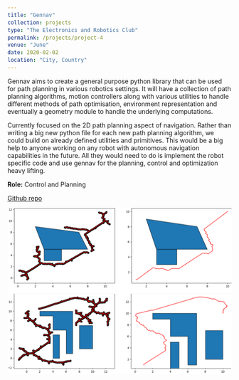 ```yaml
---
title: "Gennav"
collection: projects
type: "The Electronics and Robotics Club"
permalink: /projects/project-4
venue: "June"
date: 2020-02-02
location: "City, Country"
---
```


Gennav aims to create a general purpose python library that can be used for path planning in various robotics settings. It will have a collection of path planning algorithms, motion controllers along with various utilities to handle different methods of path optimisation, environment representation and eventually a geometry module to handle the underlying computations. 

Currently focused on the 2D path planning aspect of navigation. Rather than writing a big new python file for each new path planning algorithm, we could build on already defined utilities and primitives. This would be a big help to anyone working on any robot with autonomous navigation capabilities in the future. All they would need to do is implement the robot specific code and use gennav for the planning, control and optimization heavy lifting.

**Role:** Control and Planning

[Github repo](https://github.com/ERC-BPGC/gennav)

![Gennav](/images/gennav.png)

